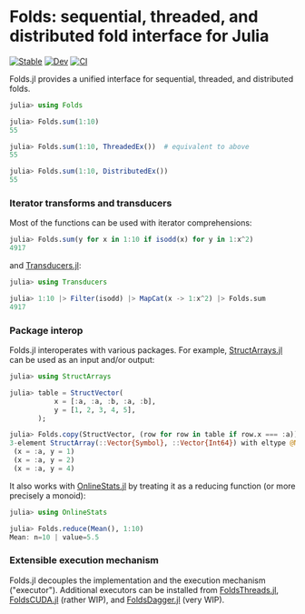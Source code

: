 # Folds: sequential, threaded, and distributed fold interface for Julia

[![Stable](https://img.shields.io/badge/docs-stable-blue.svg)](https://juliafolds2.github.io/Folds.jl/stable)
[![Dev](https://img.shields.io/badge/docs-dev-blue.svg)](https://juliafolds2.github.io/Folds.jl/dev)
[![CI](https://github.com/JuliaFolds/Folds.jl/actions/workflows/ci.yml/badge.svg)](https://github.com/JuliaFolds2/Folds.jl/actions/workflows/ci.yml)

Folds.jl provides a unified interface for sequential, threaded, and
distributed folds.

```julia
julia> using Folds

julia> Folds.sum(1:10)
55

julia> Folds.sum(1:10, ThreadedEx())  # equivalent to above
55

julia> Folds.sum(1:10, DistributedEx())
55
```

### Iterator transforms and transducers

Most of the functions can be used with iterator comprehensions:

```julia
julia> Folds.sum(y for x in 1:10 if isodd(x) for y in 1:x^2)
4917
```

and [Transducers.jl](https://github.com/JuliaFolds2/Transducers.jl):

```julia
julia> using Transducers

julia> 1:10 |> Filter(isodd) |> MapCat(x -> 1:x^2) |> Folds.sum
4917
```

### Package interop

Folds.jl interoperates with various packages. For example,
[StructArrays.jl](https://github.com/JuliaArrays/StructArrays.jl) can be used as
an input and/or output:

```JULIA
julia> using StructArrays

julia> table = StructVector(
           x = [:a, :a, :b, :a, :b],
           y = [1, 2, 3, 4, 5],
       );

julia> Folds.copy(StructVector, (row for row in table if row.x === :a))
3-element StructArray(::Vector{Symbol}, ::Vector{Int64}) with eltype @NamedTuple{x::Symbol, y::Int64}:
 (x = :a, y = 1)
 (x = :a, y = 2)
 (x = :a, y = 4)
```

It also works with [OnlineStats.jl](https://github.com/joshday/OnlineStats.jl)
by treating it as a reducing function (or more precisely a monoid):

```julia
julia> using OnlineStats

julia> Folds.reduce(Mean(), 1:10)
Mean: n=10 | value=5.5
```

### Extensible execution mechanism

Folds.jl decouples the implementation and the execution mechanism
("executor"). Additional executors can be installed from
[FoldsThreads.jl](https://github.com/JuliaFolds2/FoldsThreads.jl),
[FoldsCUDA.jl](https://github.com/JuliaFolds2/FoldsCUDA.jl) (rather WIP), and
[FoldsDagger.jl](https://github.com/JuliaFolds2/FoldsDagger.jl) (very WIP).
